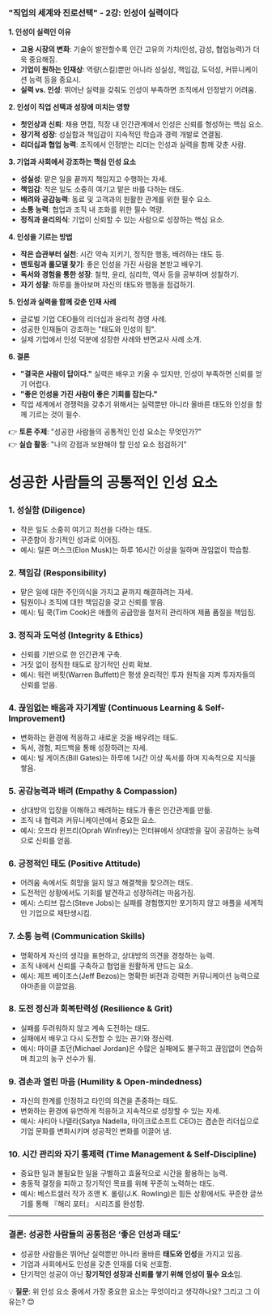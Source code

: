 ### **"직업의 세계와 진로선택" - 2강: 인성이 실력이다**  

**1. 인성이 실력인 이유**  
   - **고용 시장의 변화**: 기술이 발전할수록 인간 고유의 가치(인성, 감성, 협업능력)가 더욱 중요해짐.  
   - **기업이 원하는 인재상**: 역량(스킬)뿐만 아니라 성실성, 책임감, 도덕성, 커뮤니케이션 능력 등을 중요시.  
   - **실력 vs. 인성**: 뛰어난 실력을 갖춰도 인성이 부족하면 조직에서 인정받기 어려움.  

**2. 인성이 직업 선택과 성장에 미치는 영향**  
   - **첫인상과 신뢰**: 채용 면접, 직장 내 인간관계에서 인성은 신뢰를 형성하는 핵심 요소.  
   - **장기적 성장**: 성실함과 책임감이 지속적인 학습과 경력 개발로 연결됨.  
   - **리더십과 협업 능력**: 조직에서 인정받는 리더는 인성과 실력을 함께 갖춘 사람.  

**3. 기업과 사회에서 강조하는 핵심 인성 요소**  
   - **성실성**: 맡은 일을 끝까지 책임지고 수행하는 자세.  
   - **책임감**: 작은 일도 소중히 여기고 맡은 바를 다하는 태도.  
   - **배려와 공감능력**: 동료 및 고객과의 원활한 관계를 위한 필수 요소.  
   - **소통 능력**: 협업과 조직 내 조화를 위한 필수 역량.  
   - **정직과 윤리의식**: 기업이 신뢰할 수 있는 사람으로 성장하는 핵심 요소.  

**4. 인성을 기르는 방법**  
   - **작은 습관부터 실천**: 시간 약속 지키기, 정직한 행동, 배려하는 태도 등.  
   - **멘토링과 롤모델 찾기**: 좋은 인성을 가진 사람을 본받고 배우기.  
   - **독서와 경험을 통한 성장**: 철학, 윤리, 심리학, 역사 등을 공부하며 성찰하기.  
   - **자기 성찰**: 하루를 돌아보며 자신의 태도와 행동을 점검하기.  

**5. 인성과 실력을 함께 갖춘 인재 사례**  
   - 글로벌 기업 CEO들의 리더십과 윤리적 경영 사례.  
   - 성공한 인재들이 강조하는 "태도와 인성의 힘".  
   - 실제 기업에서 인성 덕분에 성장한 사례와 반면교사 사례 소개.  

**6. 결론**  
   - **"결국은 사람이 답이다."** 실력은 배우고 키울 수 있지만, 인성이 부족하면 신뢰를 얻기 어렵다.  
   - **"좋은 인성을 가진 사람이 좋은 기회를 잡는다."**  
   - 직업 세계에서 경쟁력을 갖추기 위해서는 실력뿐만 아니라 올바른 태도와 인성을 함께 기르는 것이 필수.  

👉 **토론 주제**: "성공한 사람들의 공통적인 인성 요소는 무엇인가?"  
👉 **실습 활동**: "나의 강점과 보완해야 할 인성 요소 점검하기"  

# 성공한 사람들의 공통적인 인성 요소

### **1. 성실함 (Diligence)**  
   - 작은 일도 소중히 여기고 최선을 다하는 태도.  
   - 꾸준함이 장기적인 성과로 이어짐.  
   - 예시: 일론 머스크(Elon Musk)는 하루 16시간 이상을 일하며 끊임없이 학습함.  

### **2. 책임감 (Responsibility)**  
   - 맡은 일에 대한 주인의식을 가지고 끝까지 해결하려는 자세.  
   - 팀원이나 조직에 대한 책임감을 갖고 신뢰를 쌓음.  
   - 예시: 팀 쿡(Tim Cook)은 애플의 공급망을 철저히 관리하며 제품 품질을 책임짐.  

### **3. 정직과 도덕성 (Integrity & Ethics)**  
   - 신뢰를 기반으로 한 인간관계 구축.  
   - 거짓 없이 정직한 태도로 장기적인 신뢰 확보.  
   - 예시: 워런 버핏(Warren Buffett)은 평생 윤리적인 투자 원칙을 지켜 투자자들의 신뢰를 얻음.  

### **4. 끊임없는 배움과 자기계발 (Continuous Learning & Self-Improvement)**  
   - 변화하는 환경에 적응하고 새로운 것을 배우려는 태도.  
   - 독서, 경험, 피드백을 통해 성장하려는 자세.  
   - 예시: 빌 게이츠(Bill Gates)는 하루에 1시간 이상 독서를 하며 지속적으로 지식을 쌓음.  

### **5. 공감능력과 배려 (Empathy & Compassion)**  
   - 상대방의 입장을 이해하고 배려하는 태도가 좋은 인간관계를 만듦.  
   - 조직 내 협력과 커뮤니케이션에서 중요한 요소.  
   - 예시: 오프라 윈프리(Oprah Winfrey)는 인터뷰에서 상대방을 깊이 공감하는 능력으로 신뢰를 얻음.  

### **6. 긍정적인 태도 (Positive Attitude)**  
   - 어려움 속에서도 희망을 잃지 않고 해결책을 찾으려는 태도.  
   - 도전적인 상황에서도 기회를 발견하고 성장하려는 마음가짐.  
   - 예시: 스티브 잡스(Steve Jobs)는 실패를 경험했지만 포기하지 않고 애플을 세계적인 기업으로 재탄생시킴.  

### **7. 소통 능력 (Communication Skills)**  
   - 명확하게 자신의 생각을 표현하고, 상대방의 의견을 경청하는 능력.  
   - 조직 내에서 신뢰를 구축하고 협업을 원활하게 만드는 요소.  
   - 예시: 제프 베이조스(Jeff Bezos)는 명확한 비전과 강력한 커뮤니케이션 능력으로 아마존을 이끌었음.  

### **8. 도전 정신과 회복탄력성 (Resilience & Grit)**  
   - 실패를 두려워하지 않고 계속 도전하는 태도.  
   - 실패에서 배우고 다시 도전할 수 있는 끈기와 정신력.  
   - 예시: 마이클 조던(Michael Jordan)은 수많은 실패에도 불구하고 끊임없이 연습하며 최고의 농구 선수가 됨.  

### **9. 겸손과 열린 마음 (Humility & Open-mindedness)**  
   - 자신의 한계를 인정하고 타인의 의견을 존중하는 태도.  
   - 변화하는 환경에 유연하게 적응하고 지속적으로 성장할 수 있는 자세.  
   - 예시: 사티아 나델라(Satya Nadella, 마이크로소프트 CEO)는 겸손한 리더십으로 기업 문화를 변화시키며 성공적인 변화를 이끌어 냄.  

### **10. 시간 관리와 자기 통제력 (Time Management & Self-Discipline)**  
   - 중요한 일과 불필요한 일을 구별하고 효율적으로 시간을 활용하는 능력.  
   - 충동적 결정을 피하고 장기적인 목표를 위해 꾸준히 노력하는 태도.  
   - 예시: 베스트셀러 작가 조앤 K. 롤링(J.K. Rowling)은 힘든 상황에서도 꾸준한 글쓰기를 통해 『해리 포터』 시리즈를 완성함.  

---

### **결론: 성공한 사람들의 공통점은 ‘좋은 인성과 태도’**
   - 성공한 사람들은 뛰어난 실력뿐만 아니라 올바른 **태도와 인성**을 가지고 있음.  
   - 기업과 사회에서도 인성을 갖춘 인재를 더욱 선호함.  
   - 단기적인 성공이 아닌 **장기적인 성장과 신뢰를 쌓기 위해 인성이 필수 요소**임.  

💡 **질문**: 위 인성 요소 중에서 가장 중요한 요소는 무엇이라고 생각하나요? 그리고 그 이유는? 😊
